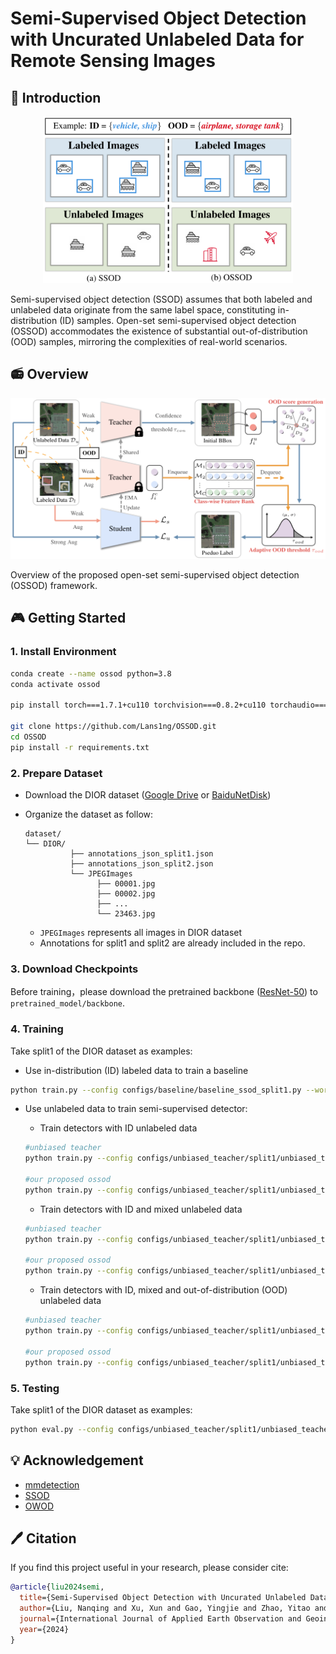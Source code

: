 # Semi-Supervised Object Detection with Uncurated Unlabeled Data for Remote Sensing Images

## 🚀 Introduction

<div align="center">
  <img width="400" src="resources/introduction.png"/>
</div>

Semi-supervised object detection (SSOD) assumes that both labeled and unlabeled data originate from the same label space, constituting in-distribution (ID) samples. Open-set semi-supervised object detection (OSSOD) accommodates the existence of substantial out-of-distribution (OOD) samples, mirroring the complexities of real-world scenarios. 


## 📻 Overview

<div align="center">
  <img width="700" src="resources/ossod.png"/>
</div>

Overview of the proposed open-set semi-supervised object detection (OSSOD) framework. 


## 🎮 Getting Started

### 1. Install Environment
```bash
conda create --name ossod python=3.8
conda activate ossod

pip install torch===1.7.1+cu110 torchvision===0.8.2+cu110 torchaudio===0.7.2 -f https://download.pytorch.org/whl/torch_stable.html --no-cache

git clone https://github.com/Lans1ng/OSSOD.git
cd OSSOD
pip install -r requirements.txt
```


### 2. Prepare Dataset 

- Download the DIOR dataset ([Google Drive](https://drive.google.com/drive/folders/1UdlgHk49iu6WpcJ5467iT-UqNPpx__CC) or [BaiduNetDisk](https://pan.baidu.com/s/1iLKT0JQoKXEJTGNxt5lSMg#list/path=%2F))

- Organize the dataset as follow:

  ```shell
  dataset/
  └── DIOR/
            ├── annotations_json_split1.json
            ├── annotations_json_split2.json
            └── JPEGImages
                  ├── 00001.jpg
                  ├── 00002.jpg
                  ├── ...
                  └── 23463.jpg
  ```
  - `JPEGImages` represents all images in DIOR dataset
  - Annotations for split1 and split2 are already included in the repo.

### 3. Download Checkpoints

Before training，please download the pretrained backbone ([ResNet-50](https://download.pytorch.org/models/resnet50-19c8e357.pth)) to `pretrained_model/backbone`.


### 4. Training
Take split1 of the DIOR dataset as examples:
- Use in-distribution (ID) labeled data to train a baseline

```bash
python train.py --config configs/baseline/baseline_ssod_split1.py --work-dir work_dirs/split1/baseline_ssod --base_stage True
```
- Use unlabeled data to train semi-supervised detector:

  - Train detectors with ID unlabeled data

  ```bash
  #unbiased teacher
  python train.py --config configs/unbiased_teacher/split1/unbiased_teacher_id.py --work-dir work_dirs/split1/unbiased_teacher_ID 

  #our proposed ossod
  python train.py --config configs/unbiased_teacher/split1/unbiased_teacher_ossod_id.py --work-dir work_dirs/split1/unbiased_teacher_ossod_ID
  ```

  - Train detectors with ID and mixed unlabeled data
  ```bash
  #unbiased teacher
  python train.py --config configs/unbiased_teacher/split1/unbiased_teacher_id_mix.py --work-dir work_dirs/split1/unbiased_teacher_ID_MIX 

  #our proposed ossod
  python train.py --config configs/unbiased_teacher/split1/unbiased_teacher_ossod_id_mix.py --work-dir work_dirs/split1/unbiased_teacher_ossod_ID_MIX
  ```

    
  - Train detectors with ID, mixed and out-of-distribution (OOD) unlabeled data
  ```bash
  #unbiased teacher
  python train.py --config configs/unbiased_teacher/split1/unbiased_teacher_id_mix_ood.py --work-dir work_dirs/split1/unbiased_teacher_ID_MIX_OOD 

  #our proposed ossod
  python train.py --config configs/unbiased_teacher/split1/unbiased_teacher_ossod_id_mix_ood.py --work-dir work_dirs/split1/unbiased_teacher_ossod_ID_MIX_OOD
  ```
### 5. Testing
Take split1 of the DIOR dataset as examples:
```bash
python eval.py --config configs/unbiased_teacher/split1/unbiased_teacher_ossod_id_mix_ood.py --checkpoint work_dirs/split1/unbiased_teacher_ossod_ID_MIX_OODlatest.pth --eval mAP  --show-dir results
```

<!-- 
## 🎫 License

The content of this project itself is licensed under [LICENSE](LICENSE). -->

## 💡 Acknowledgement

- [mmdetection](https://github.com/open-mmlab/mmdetection)
- [SSOD](https://github.com/hikvision-research/SSOD)
- [OWOD](https://github.com/JosephKJ/OWOD)


## 🖊️ Citation

If you find this project useful in your research, please consider cite:

```BibTeX
@article{liu2024semi,
  title={Semi-Supervised Object Detection with Uncurated Unlabeled Data for Remote Sensing Images},
  author={Liu, Nanqing and Xu, Xun and Gao, Yingjie and Zhao, Yitao and Li, Heng-Chao},
  journal={International Journal of Applied Earth Observation and Geoinformation},
  year={2024}
}
```